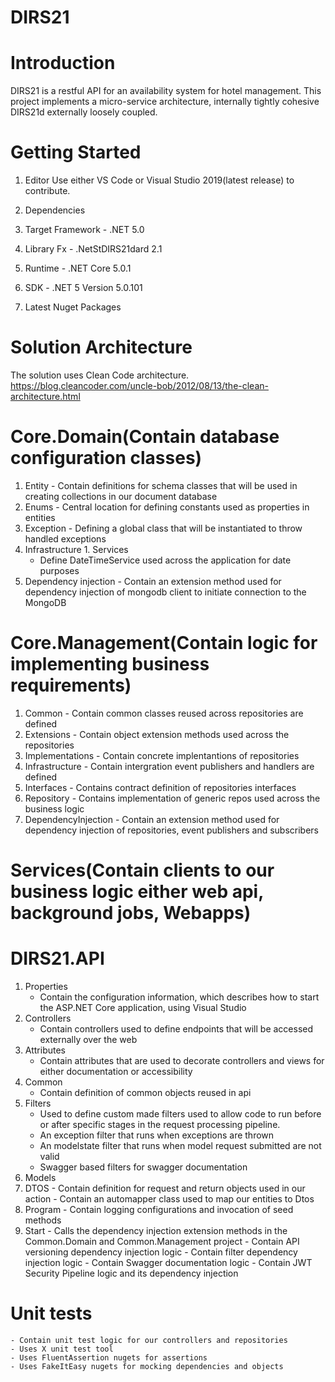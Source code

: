 # DIRS21
# Introduction 
DIRS21 is a restful API for an availability system for hotel management.
This project implements a micro-service architecture, internally tightly cohesive DIRS21d externally loosely coupled.

# Getting Started
1. Editor
Use either VS Code or Visual Studio 2019(latest release) to contribute.

2.	Dependencies
 1. Target Framework - .NET 5.0
 2. Library Fx - .NetStDIRS21dard 2.1
 3. Runtime - .NET Core 5.0.1
 4. SDK - .NET 5 Version 5.0.101
 5. Latest Nuget Packages 


# Solution Architecture
The solution uses Clean Code architecture.
https://blog.cleancoder.com/uncle-bob/2012/08/13/the-clean-architecture.html


# Core.Domain(Contain database configuration classes)
  1. Entity
	- Contain definitions for schema classes that will be used in creating collections in our document database
  2. Enums
	- Central location for defining constants used as properties in entities
  3. Exception
	- Defining a global class that will be instantiated to throw handled exceptions
  4. Infrastructure
	1. Services
	  - Define DateTimeService used across the application for date purposes
  6. Dependency injection 
	- Contain an extension method  used for dependency injection of mongodb client to initiate connection to the MongoDB

# Core.Management(Contain logic for implementing business requirements)
  1. Common
	- Contain common classes reused across repositories are defined
  2. Extensions
	- Contain object extension methods used across the repositories
  3. Implementations
	- Contain concrete implentantions of repositories
  4. Infrastructure
	- Contain intergration event publishers and handlers are defined
  5. Interfaces
	- Contains contract definition of repositories interfaces
  6. Repository
	- Contains implementation of generic repos used across the business logic
  7. DependencyInjection
	- Contain an extension method  used for dependency injection of repositories, event publishers and subscribers
  
# Services(Contain clients to our business logic either web api, background jobs, Webapps)
  # DIRS21.API
   1. Properties
	    - Contain the configuration information, which describes how to start the ASP.NET Core application, using Visual Studio
   2. Controllers
	    - Contain controllers used to define endpoints that will be accessed externally over the web
   3. Attributes
      - Contain attributes that are used to decorate controllers and views for either documentation or accessibility
   4. Common
	    - Contain definition of common objects reused in api
   5. Filters
		- Used to define custom made filters used to allow code to run before or after specific stages in the request processing pipeline.
		- An exception filter that runs when exceptions are thrown
		- An modelstate filter that runs when model request submitted are not valid
		- Swagger based filters for swagger documentation
   6. Models
   7. DTOS
	- Contain definition for request and return objects used in our action
	- Contain an automapper class used to map our entities to Dtos
   8. Program
	- Contain logging configurations and invocation of seed methods
   9. Start
	 - Calls the dependency injection extension methods in the Common.Domain and Common.Management project
	 - Contain API versioning dependency injection logic
	 - Contain filter dependency injection logic
	 - Contain Swagger documentation logic
	 - Contain JWT Security Pipeline logic and its dependency injection

 # Unit tests
	- Contain unit test logic for our controllers and repositories
	- Uses X unit test tool
	- Uses FluentAssertion nugets for assertions
	- Uses FakeItEasy nugets for mocking dependencies and objects

